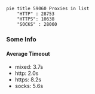 
```mermaid
pie title 59060 Proxies in list
    "HTTP" : 28753
    "HTTPS": 10638
    "SOCKS" : 28060
```

### Some Info
#### Average Timeout

- mixed: 3.7s
- http: 2.0s
- https: 8.2s
- socks: 5.6s